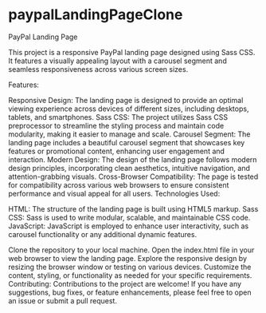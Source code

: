 # paypalLandingPageClone

PayPal Landing Page

This project is a responsive PayPal landing page designed using Sass CSS. It features a visually appealing layout with a carousel segment and seamless responsiveness across various screen sizes.

Features:

Responsive Design: The landing page is designed to provide an optimal viewing experience across devices of different sizes, including desktops, tablets, and smartphones.
Sass CSS: The project utilizes Sass CSS preprocessor to streamline the styling process and maintain code modularity, making it easier to manage and scale.
Carousel Segment: The landing page includes a beautiful carousel segment that showcases key features or promotional content, enhancing user engagement and interaction.
Modern Design: The design of the landing page follows modern design principles, incorporating clean aesthetics, intuitive navigation, and attention-grabbing visuals.
Cross-Browser Compatibility: The page is tested for compatibility across various web browsers to ensure consistent performance and visual appeal for all users.
Technologies Used:

HTML: The structure of the landing page is built using HTML5 markup.
Sass CSS: Sass is used to write modular, scalable, and maintainable CSS code.
JavaScript: JavaScript is employed to enhance user interactivity, such as carousel functionality or any additional dynamic features.


Clone the repository to your local machine.
Open the index.html file in your web browser to view the landing page.
Explore the responsive design by resizing the browser window or testing on various devices.
Customize the content, styling, or functionality as needed for your specific requirements.
Contributing:
Contributions to the project are welcome! If you have any suggestions, bug fixes, or feature enhancements, please feel free to open an issue or submit a pull request.
